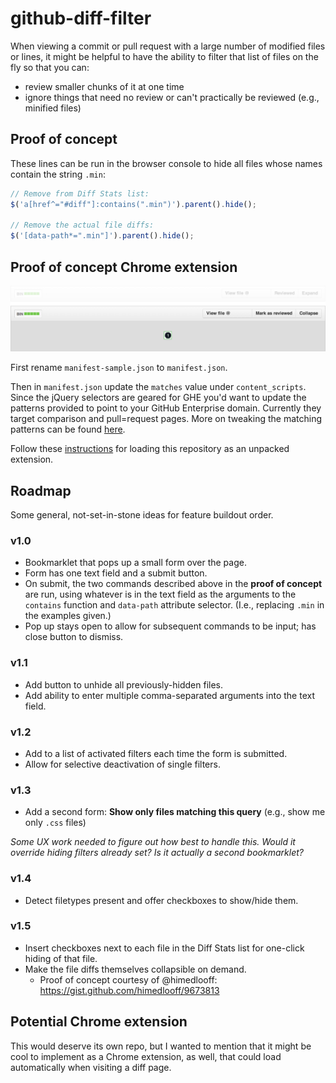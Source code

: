 github-diff-filter
==================

When viewing a commit or pull request with a large number of modified files or lines,
it might be helpful to have the ability to filter that list of files on the fly so that you can:
- review smaller chunks of it at one time
- ignore things that need no review or can't practically be reviewed (e.g., minified files)


## Proof of concept

These lines can be run in the browser console to hide all files whose names contain the string `.min`:

```js
// Remove from Diff Stats list:
$('a[href^="#diff"]:contains(".min")').parent().hide();

// Remove the actual file diffs:
$('[data-path*=".min"]').parent().hide();
```


## Proof of concept Chrome extension

![Chrome Extension Screenshot](chrome-extension-screenshot.png)

First rename `manifest-sample.json` to `manifest.json`.

Then in `manifest.json` update the `matches` value under `content_scripts`.
Since the jQuery selectors are geared for GHE you'd want to update the patterns
provided to point to your GitHub Enterprise domain.
Currently they target comparison and pull=request pages.
More on tweaking the matching patterns can be found
[here]("http://developer.chrome.com/extensions/content_scripts#match-patterns-globs").

Follow these [instructions](http://developer.chrome.com/extensions/getstarted#unpacked)
for loading this repository as an unpacked extension.


## Roadmap

Some general, not-set-in-stone ideas for feature buildout order.

### v1.0

- Bookmarklet that pops up a small form over the page.
- Form has one text field and a submit button.
- On submit, the two commands described above in the **proof of concept** are run,
  using whatever is in the text field as the arguments to the
  `contains` function and `data-path` attribute selector.
  (I.e., replacing `.min` in the examples given.)
- Pop up stays open to allow for subsequent commands to be input; has close button to dismiss.

### v1.1

- Add button to unhide all previously-hidden files.
- Add ability to enter multiple comma-separated arguments into the text field.

### v1.2

- Add to a list of activated filters each time the form is submitted.
- Allow for selective deactivation of single filters.

### v1.3

- Add a second form: **Show only files matching this query**
  (e.g., show me only `.css` files)

_Some UX work needed to figure out how best to handle this.
Would it override hiding filters already set?
Is it actually a second bookmarklet?_

### v1.4

- Detect filetypes present and offer checkboxes to show/hide them.

### v1.5

- Insert checkboxes next to each file in the Diff Stats list for one-click hiding of that file.
- Make the file diffs themselves collapsible on demand.
  - Proof of concept courtesy of @himedlooff: <https://gist.github.com/himedlooff/9673813>


## Potential Chrome extension

This would deserve its own repo, but I wanted to mention that it might be cool to implement
as a Chrome extension, as well, that could load automatically when visiting a diff page.
